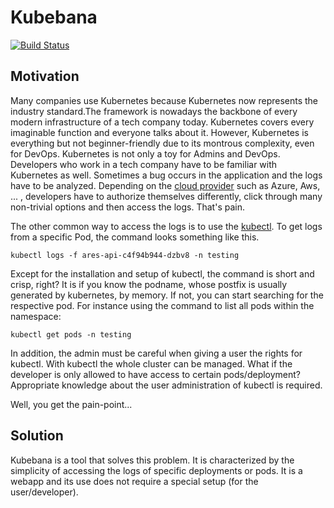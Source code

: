 # Kubebana

[![Build Status](https://drone.quving.com/api/badges/Quving/kubebana/status.svg)](https://drone.quving.com/Quving/kubebana)

## Motivation
Many companies use Kubernetes because Kubernetes now represents the industry standard.The framework is nowadays the backbone of every modern infrastructure of a tech company today. Kubernetes covers every imaginable function and everyone talks about it. However, Kubernetes is everything but not beginner-friendly due to its montrous complexity, even for DevOps. Kubernetes is not only a toy for Admins and DevOps. Developers who work in a tech company have to be familiar with Kubernetes as well. Sometimes a bug occurs in the application and the logs have to be analyzed. Depending on the [cloud provider](https://kubernetes.io/docs/concepts/cluster-administration/cloud-providers/) such as Azure, Aws, ... , developers have to authorize themselves differently, click through many non-trivial options and then access the logs. That's pain.


The other common way to access the logs is to use the [kubectl](https://kubernetes.io/docs/reference/kubectl/overview/).  To get logs from a specific Pod, the command looks something like this.
```
kubectl logs -f ares-api-c4f94b944-dzbv8 -n testing
```

Except for the installation and setup of kubectl, the command is short and crisp, right? It is if you know the podname, whose postfix is usually generated by kubernetes, by memory. If not, you can start searching for the respective pod. For instance using the command to list all pods within the namespace:
```
kubectl get pods -n testing
```

In addition, the admin must be careful when giving a user the rights for kubectl. With kubectl the whole cluster can be managed. What if the developer is only allowed to have access to certain pods/deployment? Appropriate knowledge about the user administration of kubectl is required.

Well, you get the pain-point...


## Solution
Kubebana is a tool that solves this problem. It is characterized by the simplicity of accessing the logs of specific deployments or pods. It is a webapp and its use does not require a special setup (for the user/developer).

